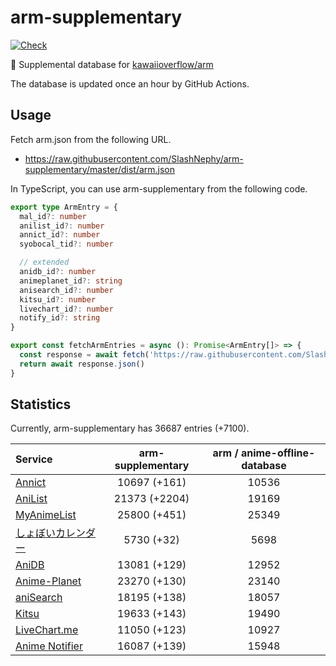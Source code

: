 # arm-supplementary

[![Check](https://github.com/SlashNephy/arm-supplementary/actions/workflows/check-node.yml/badge.svg)](https://github.com/SlashNephy/arm-supplementary/actions/workflows/check-node.yml)

💊 Supplemental database for [kawaiioverflow/arm](https://github.com/kawaiioverflow/arm)

The database is updated once an hour by GitHub Actions.

## Usage

Fetch arm.json from the following URL.

- https://raw.githubusercontent.com/SlashNephy/arm-supplementary/master/dist/arm.json

In TypeScript, you can use arm-supplementary from the following code.

```TypeScript
export type ArmEntry = {
  mal_id?: number
  anilist_id?: number
  annict_id?: number
  syobocal_tid?: number

  // extended
  anidb_id?: number
  animeplanet_id?: string
  anisearch_id?: number
  kitsu_id?: number
  livechart_id?: number
  notify_id?: string
}

export const fetchArmEntries = async (): Promise<ArmEntry[]> => {
  const response = await fetch('https://raw.githubusercontent.com/SlashNephy/arm-supplementary/master/dist/arm.json')
  return await response.json()
}
```

## Statistics

Currently, arm-supplementary has 36687 entries (+7100).

| Service                                     | arm-supplementary | arm / anime-offline-database |
| :------------------------------------------ | :---------------: | :--------------------------: |
| [Annict](https://annict.com)                |   10697 (+161)    |            10536             |
| [AniList](https://anilist.co)               |   21373 (+2204)   |            19169             |
| [MyAnimeList](https://myanimelist.net)      |   25800 (+451)    |            25349             |
| [しょぼいカレンダー](https://cal.syoboi.jp) |    5730 (+32)     |             5698             |
| [AniDB](https://anidb.net)                  |   13081 (+129)    |            12952             |
| [Anime-Planet](https://anime-planet.com)    |   23270 (+130)    |            23140             |
| [aniSearch](https://anisearch.com)          |   18195 (+138)    |            18057             |
| [Kitsu](https://kitsu.io)                   |   19633 (+143)    |            19490             |
| [LiveChart.me](https://livechart.me)        |   11050 (+123)    |            10927             |
| [Anime Notifier](https://notify.moe)        |   16087 (+139)    |            15948             |
